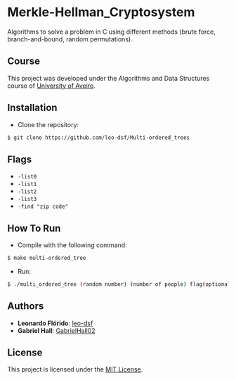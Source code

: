 # Merkle-Hellman_Cryptosystem
Algorithms to solve a problem in C using different methods (brute force, branch-and-bound, random permutations).

## Course
This project was developed under the Algorithms and Data Structures course of [University of Aveiro](https://www.ua.pt/).

## Installation
* Clone the repository:
```bash
$ git clone https://github.com/leo-dsf/Multi-ordered_trees
```
## Flags
* ```-list0```
* ```-list1```
* ```-list2```
* ```-list3```
* ```-find "zip code"```

## How To Run
* Compile with the following command:
```bash
$ make multi-ordered_tree
```

* Run:
```bash
$ ./multi_ordered_tree (random number) (number of people) flag(optional)
```

## Authors
* **Leonardo Flórido**: [leo-dsf](https://github.com/leo-dsf)
* **Gabriel Hall**: [GabrielHall02](https://github.com/GabrielHall02)

## License
This project is licensed under the [MIT License](LICENSE).
